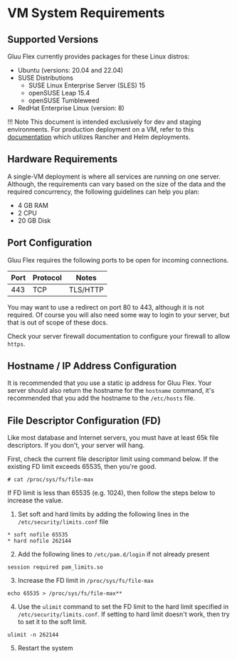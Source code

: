 # VM System Requirements

## Supported Versions

Gluu Flex currently provides packages for these Linux distros:

- Ubuntu (versions: 20.04 and 22.04)
- SUSE Distributions
    - SUSE Linux Enterprise Server (SLES) 15
    - openSUSE Leap 15.4
    - openSUSE Tumbleweed
- RedHat Enterprise Linux (version: 8)

!!! Note
    This document is intended exclusively for dev and staging environments. For production deployment on a VM, refer to this [documentation](https://docs.gluu.org/vreplace-flex-version/install/helm-install/rancher) which utilizes Rancher and Helm deployments.

## Hardware Requirements

A single-VM deployment is where all services are running on one server. Although, the requirements can vary based on the size of the data and the required concurrency, the following guidelines can help you plan:

- 4 GB RAM
- 2 CPU
- 20 GB Disk

## Port Configuration

Gluu Flex requires the following ports to be open for incoming connections.

| Port | Protocol | Notes           |
|------|----------|-----------------|
| 443  | TCP      | TLS/HTTP        |

You may want to use a redirect on port 80 to 443, although it is not required. Of course you will also need some way to login to your server, but that is out of scope of these docs.

Check your server firewall documentation to configure your firewall to allow `https`.

## Hostname / IP Address Configuration

It is recommended that you use a static ip address for Gluu Flex. Your server should also return the hostname for the `hostname` command, it's recommended that you add the hostname to the `/etc/hosts` file.

## File Descriptor Configuration (FD)

Like most database and Internet servers, you must have at least 65k file descriptors. If you don't, your server will hang.

First, check the current file descriptor limit using command below. If the existing FD limit exceeds 65535, then you're good.

```text
# cat /proc/sys/fs/file-max
```

If FD limit is less than 65535 (e.g. 1024), then follow the steps below to increase the value.

1) Set soft and hard limits by adding the following lines in the `/etc/security/limits.conf` file

```text
* soft nofile 65535
* hard nofile 262144
```

2) Add the following lines to `/etc/pam.d/login` if not already present

```text
session required pam_limits.so
```

3) Increase the FD limit in `/proc/sys/fs/file-max`

```text
echo 65535 > /proc/sys/fs/file-max**
```

4) Use the `ulimit` command to set the FD limit to the hard limit specified in `/etc/security/limits.conf`. If setting to hard limit doesn't work, then try to set it to the soft limit.

```text
ulimit -n 262144
```

5) Restart the system
